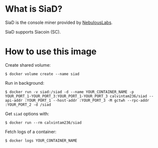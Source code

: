 # What is SiaD?

SiaD is the console miner provided by [NebulousLabs](https://github.com/NebulousLabs/Sia).

SiaD supports Siacoin (SC).

# How to use this image

Create shared volume:

```console
$ docker volume create --name siad
```

Run in background:

```console
$ docker run -v siad:/siad -d --name YOUR_CONTAINER_NAME -p YOUR_PORT_1-YOUR_PORT_3:YOUR_PORT_1-YOUR_PORT_3 calvintam236/siad --api-addr :YOUR_PORT_1 --host-addr :YOUR_PORT_3 -M gctwh --rpc-addr :YOUR_PORT_2 -d /siad
```

Get `siad` options with:

```console
$ docker run --rm calvintam236/siad
```

Fetch logs of a container:

```console
$ docker logs YOUR_CONTAINER_NAME
```
